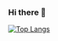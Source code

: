 ### Hi there 👋
[![Top Langs](https://github-readme-stats.vercel.app/api/top-langs/?username=Zrxrxrx)](https://github.com/anuraghazra/github-readme-stats)
